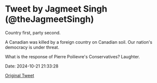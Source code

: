 # Tweet by Jagmeet Singh (@theJagmeetSingh)

Country first, party second.

A Canadian was killed by a foreign country on Canadian soil.
Our nation's democracy is under threat.

What is the response of Pierre Poilievre's Conservatives? Laughter.

Date: 2024-10-21 21:33:28

[Original Tweet](https://x.com/theJagmeetSingh/status/1848477728355356736)
